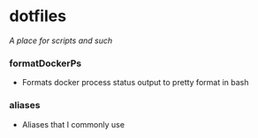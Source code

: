 # dotfiles
*A place for scripts and such*
### formatDockerPs
* Formats docker process status output to pretty format in bash

### aliases
* Aliases that I commonly use 